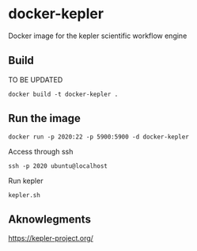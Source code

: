# docker-kepler
Docker image for the kepler scientific workflow engine

## Build

TO BE UPDATED

```
docker build -t docker-kepler .
```

## Run the image


```
docker run -p 2020:22 -p 5900:5900 -d docker-kepler
```

Access through ssh
```
ssh -p 2020 ubuntu@localhost
```

Run kepler
```
kepler.sh
```

## Aknowlegments

https://kepler-project.org/

